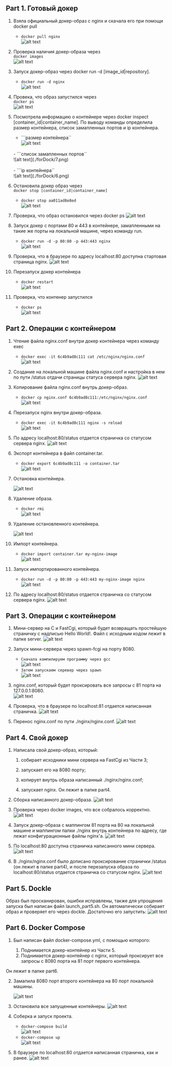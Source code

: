 ## Part 1. Готовый докер

1) Взяла официальный докер-образ с nginx и скачала его при помощи docker pull<br>
    - ```docker pull nginx```<br>
    ![alt text](./forDock/1.png)


2) Проверка наличия докер-образа через <br>```docker images```<br>
    ![alt text](./forDock/2.png)

3) Запуск докер-образ через docker run -d [image_id|repository].<br> 

    - ```docker run -d nginx```<br>
    ![alt text](./forDock/3.png)<br>

4) Провека, что образ запустился через <br>```docker ps```<br>
    ![alt text](./forDock/4.png)<br>

5) Посмотрела информацию о контейнере через docker inspect [container_id|container_name]. По выводу команды определила размер контейнера, список замапленных портов и ip контейнера.<br> 
    - ```размер контейнера``<br>
        ![alt text](./forDock/5.png)<br>
    <br> 
    - ```список замапленных портов``<br>
        ![alt text](./forDock/7.png)<br>
     <br> 
    - ```ip контейнера``<br>
        ![alt text](./forDock/6.png)<br>

6) Остановила докер образ через <br>```docker stop [container_id|container_name]```<br> 
    - ```docker stop aa011ad8e8ed```<br>
    ![alt text](./forDock/8.png)<br>

7) Проверка, что образ остановился через docker ps
    ![alt text](./forDock/9.png)<br>

8) Запуск докер с портами 80 и 443 в контейнере, замапленными на такие же порты на локальной машине, через команду run.
    - ```docker run -d -p 80:80 -p 443:443 nginx```<br>
    ![alt text](./forDock/10.png)<br>

9) Проверка, что в браузере по адресу localhost:80 доступна стартовая страница nginx.
    ![alt text](./forDock/11.png)<br>

10) Перезапуск докер контейнера
    - ```docker restart```<br>
    ![alt text](./forDock/12.png)<br>

11) Проверка, что контенер запустился
    - ```docker ps```<br>
    ![alt text](./forDock/13.png)<br>

## Part 2. Операции с контейнером

1) Чтение файла nginx.conf внутри докер контейнера через команду exec<br>
    - ```docker exec -it 6c4b9ad8c111 cat /etc/nginx/nginx.conf```<br>
    ![alt text](./forDock/14.png)

2) Создание на локальной машине файла nginx.conf и настройка в нем по пути /status отдачи страницы статуса сервера nginx.
    ![alt text](./forDock/15.png)

3) Копирование файла nginx.conf внутрь докер-образ.<br> 
    - ```docker cp nginx.conf 6c4b9ad8c111:/etc/nginx/nginx.conf```<br>
    ![alt text](./forDock/16.png)<br>

4) Перезапуск nginx внутри докер-образа.
    - ```docker exec -it 6c4b9ad8c111 nginx -s reload```<br>
    ![alt text](./forDock/17.png)<br>

5) По адресу localhost:80/status отдается страничка со статусом сервера nginx.
    ![alt text](./forDock/18.png)<br>

6) Экспорт контейнера в файл container.tar.
    - ```docker export 6c4b9ad8c111 -o container.tar```<br>
    ![alt text](./forDock/19.png)<br>

7) Остановка контейнера.
    
    ![alt text](./forDock/20.png)<br>

8) Удаление образа.
    - ```docker rmi```<br>
    ![alt text](./forDock/21.png)<br>

9) Удаление остановленного контейнера.
    
    ![alt text](./forDock/22.png)<br>

10) Импорт контейнера.
    - ```docker import container.tar my-nginx-image```<br>
    ![alt text](./forDock/23.png)<br>

11) Запуск импортированного контейнера.
    - ```docker run -d -p 80:80 -p 443:443 my-nginx-image nginx```<br>
    ![alt text](./forDock/24.png)<br>

12) По адресу localhost:80/status отдается страничка со статусом сервера nginx.
    ![alt text](./forDock/25.png)<br>

## Part 3. Операции с контейнером

1) Мини-сервер на C и FastCgi, который будет возвращать простейшую страничку с надписью Hello World!. Файл с исходным кодом лежит в папке server.
    ![alt text](./forDock/26.png)

2) Запуск мини-сервера через spawn-fcgi на порту 8080.
    - ```Сначала компилируем программу через gcc```<br>
    ![alt text](./forDock/27.png)<br>
    - ```Затем запускаем серевер через spawn```<br>
    ![alt text](./forDock/28.png)<br>

3) nginx.conf, который будет проксировать все запросы с 81 порта на 127.0.0.1:8080.<br> 
    ![alt text](./forDock/29.png)<br>

4) Проверка, что в браузере по localhost:81 отдается написанная страничка.
    ![alt text](./forDock/30.png)<br>

5) Перенос nginx.conf по пути ./nginx/nginx.conf.
    ![alt text](./forDock/31.png)<br>

## Part 4. Свой докер

1) Написала свой докер-образ, который:

    1) собирает исходники мини сервера на FastCgi из Части 3;

    2) запускает его на 8080 порту;

    3) копирует внутрь образа написанный ./nginx/nginx.conf;

    4) запускает nginx.
Он лежит в папке part4.

2) Сборка написанного докер-образа.
    ![alt text](./forDock/32.png)

3) Проверка через docker images, что все собралось корректно.
    ![alt text](./forDock/33.png)<br>

4) Запуск докер-образа с маппингом 81 порта на 80 на локальной машине и маппингом папки ./nginx внутрь контейнера по адресу, где лежат конфигурационные файлы nginx'а.
    ![alt text](./forDock/34.png)<br>

5) По localhost:80 доступна страничка написанного мини сервера.
    ![alt text](./forDock/35.png)<br>

6) В ./nginx/nginx.conf было дописано проксирование странички /status (он лежит в папке part4), и после перезапуска образа по localhost:80/status отдается страничка со статусом nginx.
    ![alt text](./forDock/36.png)<br>

## Part 5. Dockle

Образ был просканирован, ошибки исправлены, также для упрощения запуска был написан файл launch_part5.sh. Он автоматически собирает образ и проверяет его через dockle. Достаточно его запустить:
    ![alt text](./forDock/37.png)<br>

## Part 6. Docker Compose

1) Был написан файл docker-compose.yml, с помощью которого:

    1) Поднимается докер-контейнер из Части 5.
    2) Поднимается докер-контейнер с nginx, который проксирует все запросы с 8080 порта на 81 порт первого контейнера.

Он лежит в папке part6.

2) Замапила 8080 порт второго контейнера на 80 порт локальной машины.
    
    ![alt text](./forDock/38.png)<br>

3) Остановила все запущенные контейнеры.
    ![alt text](./forDock/39.png)<br>

4) Соберка и запуск проекта.
    - ```docker-compose build```<br>
    ![alt text](./forDock/40.png)<br>
    - ```docker-compose up```<br>
    ![alt text](./forDock/41.png)<br>

5) В браузере по localhost:80 отдается написанная страничка, как и ранее.
    ![alt text](./forDock/42.png)<br>